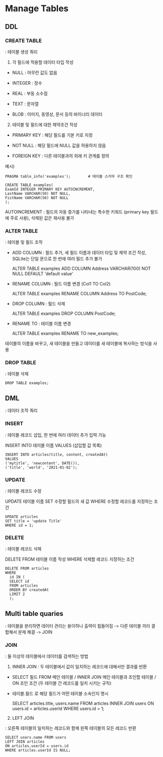 # Manage Tables

## DDL

### CREATE TABLE

: 테이블 생성 쿼리 

1. 각 필드에 적용할 데이터 타입 작성

- NULL : 아무런 값도 없음 

- INTEGER : 정수 

- REAL : 부동 소수점

- TEXT : 문자열

- BLOB : 이미지, 동영상, 문서 등의 바이너리 데이터 


2. 테이블 및 필드에 대한 제약조건 작성 

- PRIMARY KEY : 해당 필드를 기본 키로 지정

- NOT NULL : 해당 필드에 NULL 값을 허용하지 않음

- FOREIGN KEY : 다른 테이블과의 외래 키 관계를 정의 


예시) 

    PRAGMA table_info('examples');        # 테이블 스키마 구조 확인 
    
    CREATE TABLE examples(
    ExamId INTEGER PRIMARY KEY AUTOINCREMENT,
    LastName VARCHAR(50) NOT NULL,
    FistName VARCHAR(50) NOT NULL
    );


AUTOINCREMENT : 필드의 자동 증가를 나타내는 특수한 키워드 (primary key 필드에 주로 사용), 삭제된 값은 재사용 불가 


### ALTER TABLE 

: 테이블 및 필드 조작

- ADD COLUMN : 필드 추가, 새 필드 이름과 데이터 타입 및 제약 조건 작성, SQLite는 단일 문으로 한 번에 여러 필드 추가 불가 

    ALTER TABLE 
      examples
    ADD COLUMN
      Address VARCHAR(100) NOT NULL DEFAULT 'default value' 

- RENAME COLUMN : 필드 이름 변경 (Col1 TO Col2)

    ALTER TABLE examples
    RENAME COLUMN Address TO PostCode;

- DROP COLUMN : 필드 삭제

    ALTER TABLE examples
    DROP COLUMN PostCode;

- RENAME TO : 테이블 이름 변경 

    ALTER TABLE examples
    RENAME TO new_examples;

 테이블의 이름을 바꾸고, 새 테이블을 만들고 데이터를 새 테이블에 복사하는 방식을 사용


### DROP TABLE

: 테이블 삭제 

    DROP TABLE examples;

## DML

: 데이터 조작 쿼리 

### INSERT 

: 테이블 레코드 삽입, 한 번에 여러 데이터 추가 입력 가능 

INSERT INTO 테이블 이름
VALUES (삽입할 값 목록)

    INSERT INTO articles(title, content, createdAt)
    VALUES 
    ('mytitle', 'newcontent', DATE()),
    ('title', 'world', '2021-01-02');

### UPDATE

: 테이블 레코드 수정 

UPDATE 테이블 이름
SET 수정할 필드의 새 값
WHERE 수정할 레코드를 지정하는 조건 

    UPDATE articles
    SET title = 'update Title'
    WHERE id = 1;

### DELETE

: 테이블 레코드 삭제 

DELETE FROM 테이블 이름 작성
WHERE 삭제할 레코드 지정하는 조건 

    DELETE FROM articles
    WHERE 
      id IN (
      SELECT id 
      FROM articles
      ORDER BY createdAt
      LIMIT 2
      );

## Multi table quaries

: 테이블을 분리하면 데이터 관리는 용이하나 출력이 힘들어짐 -> 다른 테이블 끼리 결합해서 문제 해결
-> JOIN

### JOIN

: 둘 이상의 테이블에서 데이터를 검색하는 방법

1. INNER JOIN : 두 테이블에서 값이 일치하는 레코드에 대해서만 결과를 반환

- SELECT 필드 FROM 메인 테이블 / INNER JOIN 메인 테이블과 조인할 테이블 / ON 조인 조건 (두 테이블 간 레코드를 일치 시키는 규칙)

- 테이블.필드 로 해당 필드가 어떤 테이블 소속인지 명시

    SELECT articles.title, users.name 
    FROM articles
    INNER JOIN users
    ON users.id = articles.userId
    WHERE users.id = 1;


2. LEFT JOIN 

: 오른쪽 테이블의 일치하는 레코드와 함께 왼쪽 테이블의 모든 레코드 반환 

    SELECT users.name FROM users
    LEFT JOIN articles 
    ON articles.userId = users.id
    WHERE articles.userId IS NULL;
